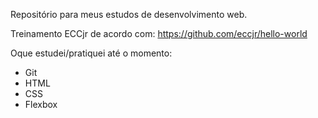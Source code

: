 Repositório para meus estudos de desenvolvimento web.

Treinamento ECCjr de acordo com: https://github.com/eccjr/hello-world

Oque estudei/pratiquei até o momento:
- Git
- HTML
- CSS
- Flexbox
